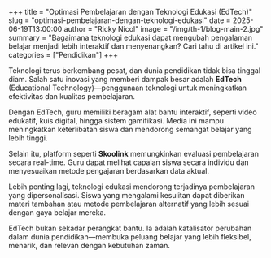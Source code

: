 +++
title = "Optimasi Pembelajaran dengan Teknologi Edukasi (EdTech)"
slug = "optimasi-pembelajaran-dengan-teknologi-edukasi"
date = 2025-06-19T13:00:00
author = "Ricky Nicol"
image = "/img/th-1/blog-main-2.jpg"
summary = "Bagaimana teknologi edukasi dapat mengubah pengalaman belajar menjadi lebih interaktif dan menyenangkan? Cari tahu di artikel ini."
categories = ["Pendidikan"]
+++

Teknologi terus berkembang pesat, dan dunia pendidikan tidak bisa tinggal diam. Salah satu inovasi yang memberi dampak besar adalah **EdTech** (Educational Technology)—penggunaan teknologi untuk meningkatkan efektivitas dan kualitas pembelajaran.

Dengan EdTech, guru memiliki beragam alat bantu interaktif, seperti video edukatif, kuis digital, hingga sistem gamifikasi. Media ini mampu meningkatkan keterlibatan siswa dan mendorong semangat belajar yang lebih tinggi.

Selain itu, platform seperti **Skoolink** memungkinkan evaluasi pembelajaran secara real-time. Guru dapat melihat capaian siswa secara individu dan menyesuaikan metode pengajaran berdasarkan data aktual.

Lebih penting lagi, teknologi edukasi mendorong terjadinya pembelajaran yang dipersonalisasi. Siswa yang mengalami kesulitan dapat diberikan materi tambahan atau metode pembelajaran alternatif yang lebih sesuai dengan gaya belajar mereka.

EdTech bukan sekadar perangkat bantu. Ia adalah katalisator perubahan dalam dunia pendidikan—membuka peluang belajar yang lebih fleksibel, menarik, dan relevan dengan kebutuhan zaman. 